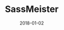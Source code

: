 ---
layout: site
title: "SassMeister"
date: 2018-01-02
categories: [community]
version: 1.6.3
major: 1
minor: 6
patch: 3
slug: sassmeister
link: https://www.sassmeister.com/
submitter: lpolepeddi
permalink: /sites/:slug
---